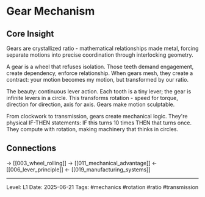 # Gear Mechanism

## Core Insight
Gears are crystallized ratio - mathematical relationships made metal, forcing separate motions into precise coordination through interlocking geometry.

A gear is a wheel that refuses isolation. Those teeth demand engagement, create dependency, enforce relationship. When gears mesh, they create a contract: your motion becomes my motion, but transformed by our ratio.

The beauty: continuous lever action. Each tooth is a tiny lever; the gear is infinite levers in a circle. This transforms rotation - speed for torque, direction for direction, axis for axis. Gears make motion sculptable.

From clockwork to transmission, gears create mechanical logic. They're physical IF-THEN statements: IF this turns 10 times THEN that turns once. They compute with rotation, making machinery that thinks in circles.

## Connections
→ [[003_wheel_rolling]]
→ [[011_mechanical_advantage]]
← [[006_lever_principle]]
← [[019_manufacturing_systems]]

---
Level: L1
Date: 2025-06-21
Tags: #mechanics #rotation #ratio #transmission